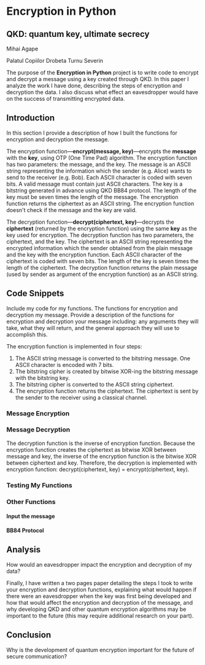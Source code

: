 # Encryption in Python
## QKD: quantum key, ultimate secrecy

Mihai Agape

Palatul Copiilor Drobeta Turnu Severin

The purpose of the **Encryption in Python** project is to write code to encrypt and decrypt a message using a key created through QKD. In this paper I analyze the work I have done, describing the steps of encryption and decryption the data. I also discuss what effect an eavesdropper would have on the success of transmitting encrypted data.

## Introduction
In this section I provide a description of how I built the functions for encryption and decryption the message.

The encryption function—**encrypt(message, key)**—encrypts the **message** with the **key**, using OTP (One Time Pad) algorithm. The encryption function has two parameters: the message, and the key. The message is an ASCII string representing the information which the sender (e.g. Alice) wants to send to the receiver (e.g. Bob). Each ASCII character is coded with seven bits. A valid message must contain just ASCII characters. The key is a bitstring generated in advance using QKD BB84 protocol. The length of the key must be seven times the length of the message. The encryption function returns the ciphertext as an ASCII string. The encryption function doesn't check if the message and the key are valid.

The decryption function—**decrypt(ciphertext, key)**—decrypts the **ciphertext** (returned by the encryption function) using the same **key** as the key used for encryption. The decryption function has two parameters, the ciphertext, and the key. The ciphertext is an ASCII string representing the encrypted information which the sender obtained from the plain message and the key with the encryption function. Each ASCII character of the ciphertext is coded with seven bits. The length of the key is seven times the length of the ciphertext. The decryption function returns the plain message (used by sender as argument of the encryption function) as an ASCII string.


## Code Snippets
Include my code for my functions.
The functions for encryption and decryption my message.
Provide a description of the functions for encryption and decryption your message including: any arguments they will take, what they will return, and the general approach they will use to accomplish this.

The encryption function is implemented in four steps:
1.	The ASCII string message is converted to the bitstring message. One ASCII character is encoded with 7 bits.
2.	The bitstring cipher is created by bitwise XOR-ing the bitstring message with the bitstring key.
3.	The bitstring cipher is converted to the ASCII string ciphertext.
4.	The encryption function returns the ciphertext.
The ciphertext is sent by the sender to the receiver using a classical channel.

### Message Encryption
### Message Decryption

The decryption function is the inverse of encryption function. Because the encryption function creates the ciphertext as bitwise XOR between message and key, the inverse of the encryption function is the bitwise XOR between ciphertext and key. Therefore, the decryption is implemented with encryption function: decrypt(ciphertext, key) = encrypt(ciphertext, key).

### Testing My Functions
### Other Functions
#### Input the message
#### BB84 Protocol

## Analysis
How would an eavesdropper impact the encryption and decryption of my data?

Finally, I have written a two pages paper detailing the steps I took to write your encryption and decryption functions, explaining what would happen if there were an eavesdropper when the key was first being developed and how that would affect the encryption and decryption of the message, and why developing QKD and other quantum encryption algorithms may be important to the future (this may require additional research on your part).
## Conclusion
Why is the development of quantum encryption important for the future of secure communication?


